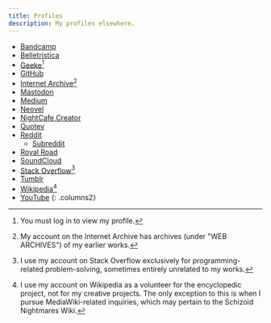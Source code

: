 ```yaml
---
title: Profiles
description: My profiles elsewhere.
---
```


- <a href="https://schizoidnightmares.bandcamp.com/" target="_blank">Bandcamp</a>
- <a href="https://belletristica.com/en/users/5706-schizoid-nightmares" target="_blank">Belletristica</a>
- <a href="https://geeke.app/_/api/user/schizoidnightmares" target="_blank">Geeke</a>[^1]
- <a href="https://github.com/schizoidnightmares" target="_blank">GitHub</a>
- <a href="https://archive.org/details/@schizoid_nightmares" target="_blank">Internet Archive</a>[^2]
- <a href="https://mastodon.social/@schizoidnightmares" target="_blank">Mastodon</a>
- <a href="https://schizoidnightmares.medium.com/" target="_blank">Medium</a>
- <a href="https://neovel.io/user/66358/schizoid-nightmares" target="_blank">Neovel</a>
- <a href="https://creator.nightcafe.studio/u/schizoidnightmares" target="_blank">NightCafe Creator</a>
- <a href="https://www.quotev.com/schizoidnightmares" target="_blank">Quotev</a>
- <a href="https://www.reddit.com/user/schizoidnightmares" target="_blank">Reddit</a>
    - <a href="https://www.reddit.com/r/SchizoidNightmares/" target="_blank">Subreddit</a>
- <a href="https://www.royalroad.com/profile/357196" target="_blank">Royal Road</a>
- <a href="https://soundcloud.com/schizoidnightmares" target="_blank">SoundCloud</a>
- <a href="https://stackoverflow.com/users/21422760/schizoid-nightmares" target="_blank">Stack Overflow</a>[^3]
- <a href="https://schizoidnightmares.tumblr.com/" target="_blank">Tumblr</a>
- <a href="https://en.wikipedia.org/wiki/User:SchizoidNightmares" target="_blank">Wikipedia</a>[^4]
- <a href="https://www.youtube.com/@schizoidnightmares" target="_blank">YouTube</a>
{: .columns2}

[^1]: You must log in to view my profile.
[^2]: My account on the Internet Archive has archives (under "WEB ARCHIVES") of my earlier works.
[^3]: I use my account on Stack Overflow exclusively for programming-related problem-solving, sometimes entirely unrelated to my works.
[^4]: I use my account on Wikipedia as a volunteer for the encyclopedic project, not for my creative projects. The only exception to this is when I pursue MediaWiki-related inquiries, which may pertain to the Schizoid Nightmares Wiki.